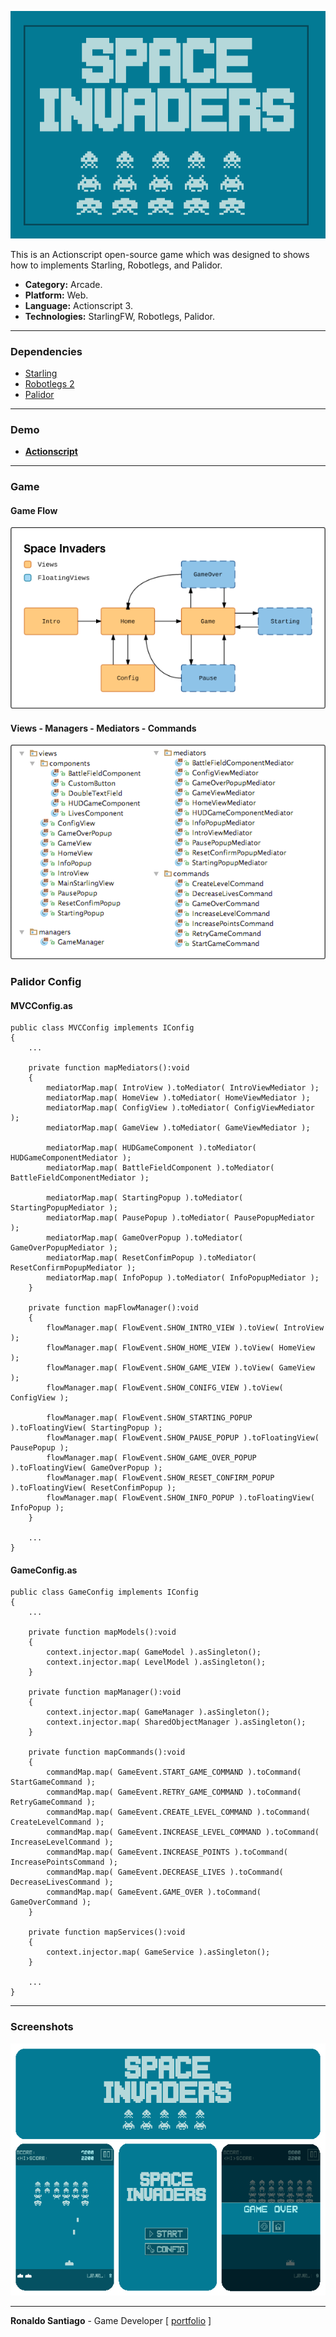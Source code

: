 ![cover](img_cover_space_invaders.png)

This is an Actionscript open-source game which was designed to shows how to implements Starling, Robotlegs, and Palidor.

+ **Category:** Arcade.
+ **Platform:** Web.
+ **Language:** Actionscript 3.
+ **Technologies:** StarlingFW, Robotlegs, Palidor.


* * *


### Dependencies

+ [Starling](https://github.com/Gamua/Starling-Framework)
+ [Robotlegs 2](https://github.com/robotlegs/robotlegs-framework)
+ [Palidor](https://github.com/RonaldoSetzer/robotlegs-extensions-Palidor)


* * *


### Demo
+ **[Actionscript](https://ronaldosetzer.github.io/portfolio/open_source/space_invaders/)**


* * *

### Game

#### Game Flow

![screenshot01](img_ss_space_invaders_01.png)


#### Views - Managers - Mediators - Commands

![screenshot02](img_ss_space_invaders_02.png)


### Palidor Config

#### MVCConfig.as
```as3
public class MVCConfig implements IConfig
{
    ...

    private function mapMediators():void
	{
		mediatorMap.map( IntroView ).toMediator( IntroViewMediator );
		mediatorMap.map( HomeView ).toMediator( HomeViewMediator );
		mediatorMap.map( ConfigView ).toMediator( ConfigViewMediator );
		mediatorMap.map( GameView ).toMediator( GameViewMediator );

		mediatorMap.map( HUDGameComponent ).toMediator( HUDGameComponentMediator );
		mediatorMap.map( BattleFieldComponent ).toMediator( BattleFieldComponentMediator );

		mediatorMap.map( StartingPopup ).toMediator( StartingPopupMediator );
		mediatorMap.map( PausePopup ).toMediator( PausePopupMediator );
		mediatorMap.map( GameOverPopup ).toMediator( GameOverPopupMediator );
		mediatorMap.map( ResetConfimPopup ).toMediator( ResetConfirmPopupMediator );
		mediatorMap.map( InfoPopup ).toMediator( InfoPopupMediator );
	}

	private function mapFlowManager():void
	{
		flowManager.map( FlowEvent.SHOW_INTRO_VIEW ).toView( IntroView );
		flowManager.map( FlowEvent.SHOW_HOME_VIEW ).toView( HomeView );
		flowManager.map( FlowEvent.SHOW_GAME_VIEW ).toView( GameView );
		flowManager.map( FlowEvent.SHOW_CONIFG_VIEW ).toView( ConfigView );

		flowManager.map( FlowEvent.SHOW_STARTING_POPUP ).toFloatingView( StartingPopup );
		flowManager.map( FlowEvent.SHOW_PAUSE_POPUP ).toFloatingView( PausePopup );
		flowManager.map( FlowEvent.SHOW_GAME_OVER_POPUP ).toFloatingView( GameOverPopup );
		flowManager.map( FlowEvent.SHOW_RESET_CONFIRM_POPUP ).toFloatingView( ResetConfimPopup );
		flowManager.map( FlowEvent.SHOW_INFO_POPUP ).toFloatingView( InfoPopup );
	}

    ...
}

```

#### GameConfig.as

```as3
public class GameConfig implements IConfig
{
    ...

    private function mapModels():void
	{
		context.injector.map( GameModel ).asSingleton();
		context.injector.map( LevelModel ).asSingleton();
	}

	private function mapManager():void
	{
		context.injector.map( GameManager ).asSingleton();
		context.injector.map( SharedObjectManager ).asSingleton();
	}

	private function mapCommands():void
	{
		commandMap.map( GameEvent.START_GAME_COMMAND ).toCommand( StartGameCommand );
		commandMap.map( GameEvent.RETRY_GAME_COMMAND ).toCommand( RetryGameCommand );
		commandMap.map( GameEvent.CREATE_LEVEL_COMMAND ).toCommand( CreateLevelCommand );
		commandMap.map( GameEvent.INCREASE_LEVEL_COMMAND ).toCommand( IncreaseLevelCommand );
		commandMap.map( GameEvent.INCREASE_POINTS ).toCommand( IncreasePointsCommand );
		commandMap.map( GameEvent.DECREASE_LIVES ).toCommand( DecreaseLivesCommand );
		commandMap.map( GameEvent.GAME_OVER ).toCommand( GameOverCommand );
	}

	private function mapServices():void
	{
		context.injector.map( GameService ).asSingleton();
	}

    ...
}

```

* * *


### Screenshots
![screenshot01](img_game_space_invaders.png)
* * *

**Ronaldo Santiago**  - Game Developer [ [portfolio](https://ronaldosetzer.github.io/portfolio/) ]
